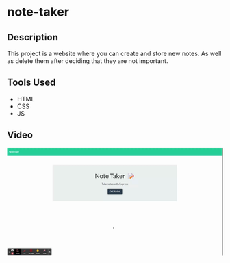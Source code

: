 # note-taker

## Description

This project is a website where you can create and store new notes. As well as delete them after deciding that they are not important.

## Tools Used

- HTML
- CSS
- JS

## Video

![Note Taker Gif](Note%20Taker.gif)

